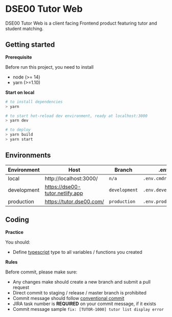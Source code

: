 # DSE00 Tutor Web

DSE00 Tutor Web is a client facing Frontend product featuring tutor and student matching.

## Getting started

**Prerequisite**

Before run this project, you need to install

- node (>= 14)
- yarn (>=1.10)

**Start on local**

```bash
# to install dependencies
> yarn

# to start hot-reload dev environment, ready at localhost:3000
> yarn dev

# to deploy
> yarn build
> yarn start
```

## Environments

| Environment | Host                            | Branch        | .env               | NODE_ENV      | APP_ENV       |
| ----------- | ------------------------------- | ------------- | ------------------ | ------------- | ------------- |
| local       | http://localhost:3000/          | `n/a`         | `.env.cmdrc`       | `development` | `any`         |
| development | https://dse00-tutor.netlify.app | `development` | `.env.development` | `production`  | `development` |
| production  | https://tutor.dse00.com/        | `production`  | `.env.production`  | `production`  | `production`  |

## Coding

**Practice**

You should:

- Define [typescript](https://www.typescriptlang.org/docs/handbook/typescript-in-5-minutes.html) type to all variables /
  functions you created

**Rules**

Before commit, please make sure:

- Any changes make should create a new branch and submit a pull request
- Direct commit to staging / release / master branch is prohibited
- Commit message should follow [conventional commit](https://www.conventionalcommits.org/en/v1.0.0)
- JIRA task number is **REQUIRED** on your commit message, if it exists
- Commit message sample `fix: [TUTOR-1000] tutor list display error`
